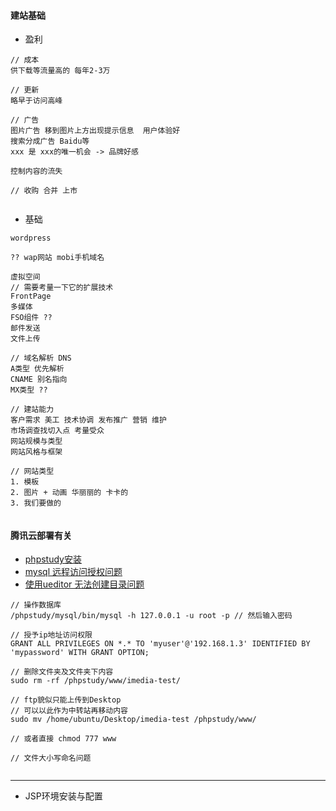 #### **建站基础**
* 盈利


```
// 成本
供下载等流量高的 每年2-3万

// 更新
略早于访问高峰

// 广告
图片广告 移到图片上方出现提示信息  用户体验好
搜索分成广告 Baidu等
xxx 是 xxx的唯一机会 -> 品牌好感

控制内容的流失

// 收购 合并 上市 


```

* 基础


```
wordpress

?? wap网站 mobi手机域名

虚拟空间
// 需要考量一下它的扩展技术
FrontPage
多媒体
FSO组件 ??
邮件发送
文件上传

// 域名解析 DNS
A类型 优先解析
CNAME 别名指向
MX类型 ??

// 建站能力
客户需求 美工 技术协调 发布推广 营销 维护
市场调查找切入点 考量受众
网站规模与类型
网站风格与框架

// 网站类型
1. 模板
2. 图片 + 动画 华丽丽的 卡卡的
3. 我们要做的


```

#### **腾讯云部署有关**
* [phpstudy安装](https://bbs.aliyun.com/read/165947.html?spm=5176.bbsr165947.0.0.sl6Fe6&displayMode=1&page=1#527830)
* [mysql 远程访问授权问题](https://zhidao.baidu.com/question/358796386.html)
* [使用ueditor 无法创建目录问题](http://blog.csdn.net/chengyi_l/article/details/46377307)


```
// 操作数据库
/phpstudy/mysql/bin/mysql -h 127.0.0.1 -u root -p // 然后输入密码

// 授予ip地址访问权限
GRANT ALL PRIVILEGES ON *.* TO 'myuser'@'192.168.1.3' IDENTIFIED BY 'mypassword' WITH GRANT OPTION; 

// 删除文件夹及文件夹下内容
sudo rm -rf /phpstudy/www/imedia-test/

// ftp貌似只能上传到Desktop
// 可以以此作为中转站再移动内容
sudo mv /home/ubuntu/Desktop/imedia-test /phpstudy/www/

// 或者直接 chmod 777 www

// 文件大小写命名问题


```

* * * * *

* JSP环境安装与配置


```



```

